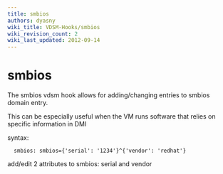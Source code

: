 ```yaml
---
title: smbios
authors: dyasny
wiki_title: VDSM-Hooks/smbios
wiki_revision_count: 2
wiki_last_updated: 2012-09-14
---
```


# smbios

The smbios vdsm hook allows for adding/changing entries to smbios domain entry.

This can be especially useful when the VM runs software that relies on specific information in DMI

syntax:

      smbios: smbios={'serial': '1234'}^{'vendor': 'redhat'}

add/edit 2 attributes to smbios: serial and vendor
